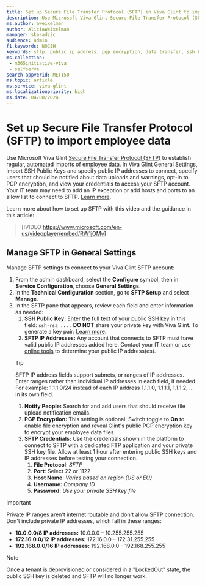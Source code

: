 ```yaml
---
title: Set up Secure File Transfer Protocol (SFTP) in Viva Glint to import employee data
description: Use Microsoft Viva Glint Secure File Transfer Protocol (SFTP) to establish regular, automated imports of employee data.
ms.author: aweixelman
author: AliciaWeixelman
manager: skaradzic
audience: admin
f1.keywords: NOCSH
keywords: sftp, public ip address, pgp encryption, data transfer, ssh key
ms.collection: 
 - m365initiative-viva
 - selfserve
search-appverid: MET150
ms.topic: article
ms.service: viva-glint
ms.localizationpriority: high
ms.date: 04/08/2024
---
```


# Set up Secure File Transfer Protocol (SFTP) to import employee data

Use Microsoft Viva Glint [Secure File Transfer Protocol (SFTP)](https://go.microsoft.com/fwlink/?linkid=2247429) to establish regular, automated imports of employee data. In Viva Glint General Settings, import SSH Public Keys and specify public IP addresses to connect, specify users that should be notified about data uploads and warnings, opt-in to PGP encryption, and view your credentials to access your SFTP account. Your IT team may need to add an IP exception or add hosts and ports to an allow list to connect to SFTP. [Learn more](https://go.microsoft.com/fwlink/?linkid=2238617). 

Learn more about how to set up SFTP with this video and the guidance in this article:
> [!VIDEO https://www.microsoft.com/en-us/videoplayer/embed/RW1jOMv]

## Manage SFTP in General Settings

Manage SFTP settings to connect to your Viva Glint SFTP account:

1. From the admin dashboard, select the **Configure** symbol, then in **Service Configuration**, choose **General Settings**.
1. In the **Technical Configuration** section, go to **SFTP Setup** and select **Manage**.
1. In the SFTP pane that appears, review each field and enter information as needed:
   1. **SSH Public Key:** Enter the full text of your public SSH key in this field: `ssh-rsa ...` . **DO NOT** share your private key with Viva Glint. To generate a key pair: [Learn more](https://go.microsoft.com/fwlink/?linkid=2247507).
   1. **SFTP IP Addresses:** Any account that connects to SFTP must have valid public IP addresses added here. Contact your IT team or use [online tools](https://ifconfig.io/) to determine your public IP address(es).
   > [!TIP]
   > SFTP IP address fields support subnets, or ranges of IP addresses. Enter ranges rather than individual IP addresses in each field, if needed. For example: 1.1.1.0/24 instead of each IP address 1.1.1.0, 1.1.1.1, 1.1.1.2, ... in its own field.
   1. **Notify People:** Search for and add users that should receive file upload notification emails.
   1. **PGP Encryption:** This setting is optional. Switch toggle to **On** to enable file encryption and reveal Glint's public PGP encryption key to encrypt your employee data files.
   1. **SFTP Credentials:** Use the credentials shown in the platform to connect to SFTP with a dedicated FTP application and your private SSH key file. Allow at least 1 hour after entering public SSH keys and IP addresses before testing your connection.
      1. **File Protocol**: _SFTP_
      2. **Port**: Select 22 or 1122
      3. **Host Name**: _Varies based on region (US or EU)_
      4. **Username:** _Company ID_
      5. **Password:** _Use your private SSH key file_

> [!IMPORTANT]
> Private IP ranges aren't internet routable and don't allow SFTP connection. Don't include private IP addresses, which fall in these ranges:
> - **10.0.0.0/8 IP addresses:** 10.0.0.0 – 10.255.255.255
> - **172.16.0.0/12 IP addresses:** 172.16.0.0 – 172.31.255.255
> - **192.168.0.0/16 IP addresses:** 192.168.0.0 – 192.168.255.255
 
> [!NOTE]
> Once a tenant is deprovisioned or considered in a "LockedOut" state, the public SSH key is deleted and SFTP will no longer work.
